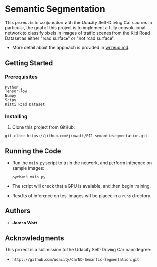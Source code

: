 # Semantic Segmentation

This project is in conjunction with the Udacity Self-Driving Car course.  In particular, the goal of this project is to implement a fully convolutional network to classify pixels in images of traffic scenes from the Kitti Road Dataset as either "road surface" or "not road surface".

* More detail about the approach is provided in [writeup.md](./writeup.md).

## Getting Started

### Prerequisites

```
Python 3
TensorFlow
Numpy
Scipy
Kitti Road Dataset
```

### Installing

1. Clone this project from GitHub:

```
git clone https://github.com/jimwatt/P12-semanticsegmentation.git
```

## Running the Code

* Run the `main.py` script to train the network, and perform inference on sample images: 

  ```
  python3 main.py
  ```

* The script will check that a GPU is available, and then begin training.  

* Results of inference on test images will be placed in a `runs` directory.

## Authors

* **James Watt**

<!--## License

This project is licensed under the MIT License - see the [LICENSE.md](LICENSE.md) file for details-->

## Acknowledgments
This project is a submission to the Udacity Self-Driving Car nanodegree:

* `https://github.com/udacity/CarND-Semantic-Segmentation.git`

